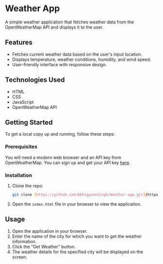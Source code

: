 # Weather App

A simple weather application that fetches weather data from the OpenWeatherMap API and displays it to the user.

## Features

- Fetches current weather data based on the user's input location.
- Displays temperature, weather conditions, humidity, and wind speed.
- User-friendly interface with responsive design.

## Technologies Used

- HTML
- CSS
- JavaScript
- OpenWeatherMap API

## Getting Started

To get a local copy up and running, follow these steps:

### Prerequisites

You will need a modern web browser and an API key from OpenWeatherMap. You can sign up and get your API key [here](https://home.openweathermap.org/users/sign_up).

### Installation

1. Clone the repo:

    ```bash
    git clone [https://github.com/AbhigyannSingh/Weather-app.git](https://github.com/AbhigyannSingh/Weather-app)
    ```

2. Open the `index.html` file in your browser to view the application.

## Usage

1. Open the application in your browser.
2. Enter the name of the city for which you want to get the weather information.
3. Click the "Get Weather" button.
4. The weather details for the specified city will be displayed on the screen.

